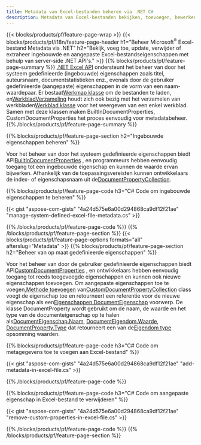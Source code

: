 ```yaml
---
title: Metadata van Excel-bestanden beheren via .NET C#
description: Metadata van Excel-bestanden bekijken, toevoegen, bewerken, verwijderen of extraheren met slechts enkele regels code C#
---
```

{{< blocks/products/pf/feature-page-wrap >}}
{{< blocks/products/pf/i18n/feature-page-header h1="Beheer Microsoft<sup>&reg;</sup> Excel-bestand Metadata via .NET" h2="Bekijk, voeg toe, update, verwijder of extraheer ingebouwde en aangepaste Excel-bestandseigenschappen met behulp van server-side .NET API\'s." >}}
{{% blocks/products/pf/feature-page-summary %}}
[.NET Excel API](/cells/nl/net/) ondersteunt het beheer van door het systeem gedefinieerde (ingebouwde) eigenschappen zoals titel, auteursnaam, documentstatistieken enz., evenals door de gebruiker gedefinieerde (aangepaste) eigenschappen in de vorm van een naam-waardepaar. Er bestaat[Werkmap klasse](https://reference.aspose.com/cells/net/aspose.cells/workbook) om de bestanden te laden, en[WerkbladVerzameling](https://reference.aspose.com/cells/net/aspose.cells/worksheetcollection) houdt zich ook bezig met het verzamelen van werkbladen[Werkblad klasse](https://reference.aspose.com/cells/net/aspose.cells/worksheet) voor het weergeven van een enkel werkblad. Samen met deze klassen maken BuiltInDocumentProperties, CustomDocumentProperties het proces eenvoudig voor metadatabeheer.
{{% /blocks/products/pf/feature-page-summary %}}

{{% blocks/products/pf/feature-page-section h2="Ingebouwde eigenschappen beheren" %}}

 Voor het beheer van door het systeem gedefinieerde eigenschappen biedt API[BuiltInDocumentProperties](https://reference.aspose.com/cells/net/aspose.cells/workbook/properties/builtindocumentproperties) , en programmeurs hebben eenvoudig toegang tot een ingebouwde eigenschap en kunnen de waarde ervan bijwerken. Afhankelijk van de toepassingsvereisten kunnen ontwikkelaars de index- of eigenschapsnaam uit de[DocumentPropertyCollection](https://reference.aspose.com/cells/net/aspose.cells.properties/documentpropertycollection). 

{{% blocks/products/pf/feature-page-code h3="C# Code om ingebouwde eigenschappen te beheren" %}}

{{< gist "aspose-com-gists" "4a24d575e6a00d294868ca9df12f21ae" "manage-system-defined-excel-file-metadata.cs" >}}

{{% /blocks/products/pf/feature-page-code %}}
{{% /blocks/products/pf/feature-page-section %}}
{{< blocks/products/pf/feature-page-options formats="all" afterslug="Metadata" >}}
{{% blocks/products/pf/feature-page-section h2="Beheer van op maat gedefinieerde eigenschappen" %}}

 Voor het beheer van door de gebruiker gedefinieerde eigenschappen biedt API[CustomDocumentProperties](https://reference.aspose.com/cells/net/aspose.cells/workbook/properties/customdocumentproperties) , en ontwikkelaars hebben eenvoudig toegang tot reeds toegevoegde eigenschappen en kunnen ook nieuwe eigenschappen toevoegen. Om aangepaste eigenschappen toe te voegen,[Methode toevoegen](https://reference.aspose.com/cells/net/aspose.cells.properties/customdocumentpropertycollection/methods/add/index) van[CustomDocumentPropertyCollection](https://reference.aspose.com/cells/net/aspose.cells.properties/customdocumentpropertycollection) class voegt de eigenschap toe en retourneert een referentie voor de nieuwe eigenschap als een[Eigenschappen.DocumentEigenschap](https://reference.aspose.com/cells/net/aspose.cells.properties/documentproperty) voorwerp. De klasse DocumentProperty wordt gebruikt om de naam, de waarde en het type van de documenteigenschap op te halen als[DocumentEigenschap.Naam](https://reference.aspose.com/cells/net/aspose.cells.properties/documentproperty/properties/name), [DocumentEigendom.Waarde](https://reference.aspose.com/cells/net/aspose.cells.properties/documentproperty/properties/value),  [DocumentProperty.Type](https://reference.aspose.com/cells/net/aspose.cells.properties/documentproperty/properties/type) dat retourneert een van de[Eigendom type](https://reference.aspose.com/cells/net/aspose.cells.properties/propertytype) opsomming waarden.
 
{{% blocks/products/pf/feature-page-code h3="C# Code om metagegevens toe te voegen aan Excel-bestand" %}}

{{< gist "aspose-com-gists" "4a24d575e6a00d294868ca9df12f21ae" "add-metadata-in-excel-file.cs" >}}

{{% /blocks/products/pf/feature-page-code %}}


{{% blocks/products/pf/feature-page-code h3="C# Code om aangepaste eigenschap in Excel-bestand te verwijderen" %}}

{{< gist "aspose-com-gists" "4a24d575e6a00d294868ca9df12f21ae" "remove-custom-properties-in-excel-file.cs" >}}

{{% /blocks/products/pf/feature-page-code %}}
{{% /blocks/products/pf/feature-page-section %}}
